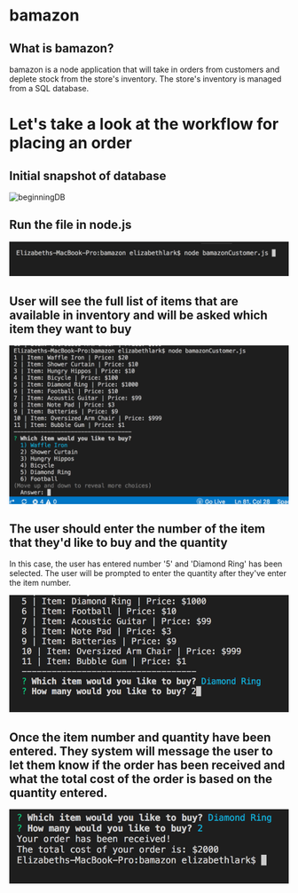 # bamazon


## What is bamazon? 
bamazon is a node application that will take in orders from customers and deplete stock from the store's inventory. The store's inventory is managed from a SQL database. 

# Let's take a look at the workflow for placing an order

## Initial snapshot of database
![beginningDB](https://github.com/ELark2016/bamazon/blob/master/images/Starting_SnapShot_of_Database.png=150x100)


## Run the file in node.js
![runNodeJS](https://github.com/ELark2016/bamazon/blob/master/images/node_bamazon_js.png)

## User will see the full list of items that are available in inventory and will be asked which item they want to buy
![InventoryList](https://github.com/ELark2016/bamazon/blob/master/images/inventoryList.png)

## The user should enter the number of the item that they'd like to buy and the quantity
In this case, the user has entered number '5' and 'Diamond Ring' has been selected. The user will be prompted to enter the quantity after they've enter the item number. 

![UserSelection](https://github.com/ELark2016/bamazon/blob/master/images/UserSelection.png)

## Once the item number and quantity have been entered. They system will message the user to let them know if the order has been received and what the total cost of the order is based on the quantity entered. 
![OrderReceived](https://github.com/ELark2016/bamazon/blob/master/images/OrderRecvd.png)










